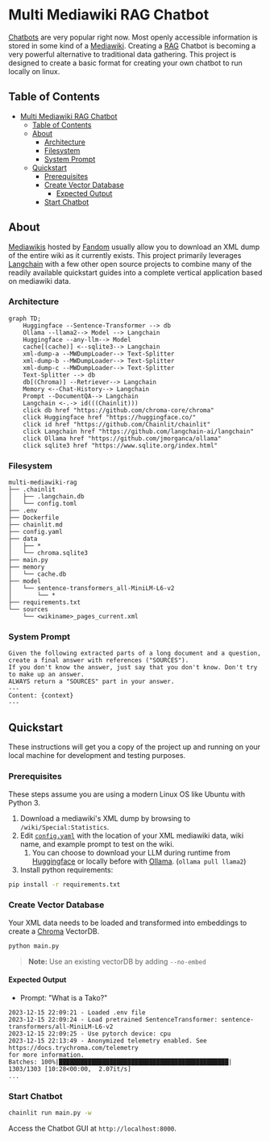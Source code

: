 # Multi Mediawiki RAG Chatbot

[Chatbots](https://www.forbes.com/advisor/business/software/what-is-a-chatbot/) are very popular right now. Most openly accessible information is stored in some kind of a [Mediawiki](https://en.wikipedia.org/wiki/MediaWiki). Creating a [RAG](https://research.ibm.com/blog/retrieval-augmented-generation-RAG) Chatbot is becoming a very powerful alternative to traditional data gathering. This project is designed to create a basic format for creating your own chatbot to run locally on linux.

## Table of Contents

- [Multi Mediawiki RAG Chatbot](#multi-mediawiki-rag-chatbot)
  - [Table of Contents](#table-of-contents)
  - [About](#about)
    - [Architecture](#architecture)
    - [Filesystem](#filesystem)
    - [System Prompt](#system-prompt)
  - [Quickstart](#quickstart)
    - [Prerequisites](#prerequisites)
    - [Create Vector Database](#create-vector-database)
      - [Expected Output](#expected-output)
    - [Start Chatbot](#start-chatbot)

## About

[Mediawikis](https://en.wikipedia.org/wiki/MediaWiki) hosted by [Fandom](https://www.fandom.com/) usually allow you to download an XML dump of the entire wiki as it currently exists. This project primarily leverages [Langchain](https://github.com/langchain-ai/langchain) with a few other open source projects to combine many of the readily available quickstart guides into a complete vertical application based on mediawiki data.

### Architecture

```mermaid
graph TD;
    Huggingface --Sentence-Transformer --> db
    Ollama --llama2--> Model --> Langchain
    Huggingface --any-llm--> Model
    cache[(cache)] <--sqlite3--> Langchain
    xml-dump-a --MWDumpLoader--> Text-Splitter
    xml-dump-b --MWDumpLoader--> Text-Splitter
    xml-dump-c --MWDumpLoader--> Text-Splitter
    Text-Splitter --> db
    db[(Chroma)] --Retriever--> Langchain
    Memory <--Chat-History--> Langchain
    Prompt --DocumentQA--> Langchain
    Langchain <-.-> id(((Chainlit)))
    click db href "https://github.com/chroma-core/chroma"
    click Huggingface href "https://huggingface.co/"
    click id href "https://github.com/Chainlit/chainlit"
    click Langchain href "https://github.com/langchain-ai/langchain"
    click Ollama href "https://github.com/jmorganca/ollama"
    click sqlite3 href "https://www.sqlite.org/index.html"
```

### Filesystem

```text
multi-mediawiki-rag
├── .chainlit
│   ├── .langchain.db
│   └── config.toml
├── .env
├── Dockerfile
├── chainlit.md
├── config.yaml
├── data
│   ├── *
│   └── chroma.sqlite3
├── main.py
├── memory
│   └── cache.db
├── model
│   └── sentence-transformers_all-MiniLM-L6-v2
│       └── *
├── requirements.txt
└── sources
    └── <wikiname>_pages_current.xml
```

### System Prompt

```text
Given the following extracted parts of a long document and a question, create a final answer with references ("SOURCES"). 
If you don't know the answer, just say that you don't know. Don't try to make up an answer.
ALWAYS return a "SOURCES" part in your answer.
---
Content: {context}
---
```

## Quickstart

These instructions will get you a copy of the project up and running on your local machine for development and testing purposes.

### Prerequisites

These steps assume you are using a modern Linux OS like Ubuntu with Python 3.

1. Download a mediawiki's XML dump by browsing to `/wiki/Special:Statistics`.
2. Edit [`config.yaml`](config.yaml) with the location of your XML mediawiki data, wiki name, and example prompt to test on the wiki.
   1. You can choose to download your LLM during runtime from [Huggingface]("https://huggingface.co/") or locally before with [Ollama](https://github.com/jmorganca/ollama). (`ollama pull llama2`)
3. Install python requirements:

```bash
pip install -r requirements.txt
```

### Create Vector Database

Your XML data needs to be loaded and transformed into embeddings to create a [Chroma](https://python.langchain.com/docs/integrations/vectorstores/chroma) VectorDB.

```bash
python main.py
```

>**Note:** Use an existing vectorDB by adding `--no-embed`

#### Expected Output

- Prompt: "What is a Tako?"

```text
2023-12-15 22:09:21 - Loaded .env file
2023-12-15 22:09:24 - Load pretrained SentenceTransformer: sentence-transformers/all-MiniLM-L6-v2
2023-12-15 22:09:25 - Use pytorch device: cpu
2023-12-15 22:13:49 - Anonymized telemetry enabled. See https://docs.trychroma.com/telemetry
for more information.
Batches: 100%|███████████████████████████████████████████████| 1303/1303 [10:28<00:00,  2.07it/s] 
...

```

### Start Chatbot

```bash
chainlit run main.py -w
```

Access the Chatbot GUI at `http://localhost:8000`.
